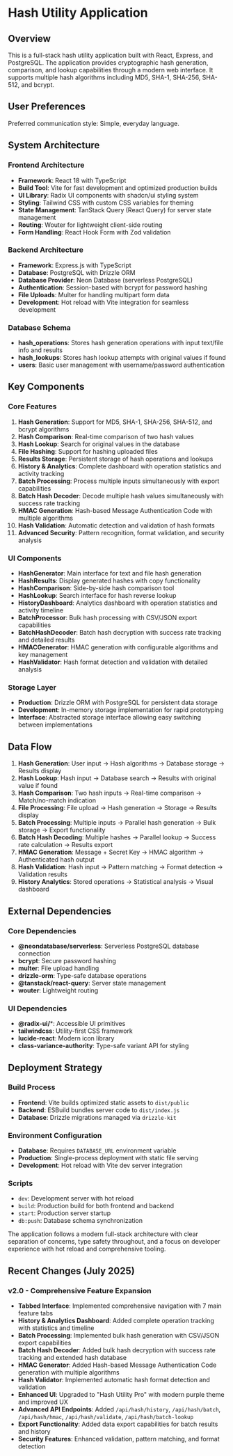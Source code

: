 # Hash Utility Application

## Overview

This is a full-stack hash utility application built with React, Express, and PostgreSQL. The application provides cryptographic hash generation, comparison, and lookup capabilities through a modern web interface. It supports multiple hash algorithms including MD5, SHA-1, SHA-256, SHA-512, and bcrypt.

## User Preferences

Preferred communication style: Simple, everyday language.

## System Architecture

### Frontend Architecture
- **Framework**: React 18 with TypeScript
- **Build Tool**: Vite for fast development and optimized production builds
- **UI Library**: Radix UI components with shadcn/ui styling system
- **Styling**: Tailwind CSS with custom CSS variables for theming
- **State Management**: TanStack Query (React Query) for server state management
- **Routing**: Wouter for lightweight client-side routing
- **Form Handling**: React Hook Form with Zod validation

### Backend Architecture
- **Framework**: Express.js with TypeScript
- **Database**: PostgreSQL with Drizzle ORM
- **Database Provider**: Neon Database (serverless PostgreSQL)
- **Authentication**: Session-based with bcrypt for password hashing
- **File Uploads**: Multer for handling multipart form data
- **Development**: Hot reload with Vite integration for seamless development

### Database Schema
- **hash_operations**: Stores hash generation operations with input text/file info and results
- **hash_lookups**: Stores hash lookup attempts with original values if found
- **users**: Basic user management with username/password authentication

## Key Components

### Core Features
1. **Hash Generation**: Support for MD5, SHA-1, SHA-256, SHA-512, and bcrypt algorithms
2. **Hash Comparison**: Real-time comparison of two hash values
3. **Hash Lookup**: Search for original values in the database
4. **File Hashing**: Support for hashing uploaded files
5. **Results Storage**: Persistent storage of hash operations and lookups
6. **History & Analytics**: Complete dashboard with operation statistics and activity tracking
7. **Batch Processing**: Process multiple inputs simultaneously with export capabilities
8. **Batch Hash Decoder**: Decode multiple hash values simultaneously with success rate tracking
9. **HMAC Generation**: Hash-based Message Authentication Code with multiple algorithms
10. **Hash Validation**: Automatic detection and validation of hash formats
11. **Advanced Security**: Pattern recognition, format validation, and security analysis

### UI Components
- **HashGenerator**: Main interface for text and file hash generation
- **HashResults**: Display generated hashes with copy functionality
- **HashComparison**: Side-by-side hash comparison tool
- **HashLookup**: Search interface for hash reverse lookup
- **HistoryDashboard**: Analytics dashboard with operation statistics and activity timeline
- **BatchProcessor**: Bulk hash processing with CSV/JSON export capabilities
- **BatchHashDecoder**: Batch hash decryption with success rate tracking and detailed results
- **HMACGenerator**: HMAC generation with configurable algorithms and key management
- **HashValidator**: Hash format detection and validation with detailed analysis

### Storage Layer
- **Production**: Drizzle ORM with PostgreSQL for persistent data storage
- **Development**: In-memory storage implementation for rapid prototyping
- **Interface**: Abstracted storage interface allowing easy switching between implementations

## Data Flow

1. **Hash Generation**: User input → Hash algorithms → Database storage → Results display
2. **Hash Lookup**: Hash input → Database search → Results with original value if found
3. **Hash Comparison**: Two hash inputs → Real-time comparison → Match/no-match indication
4. **File Processing**: File upload → Hash generation → Storage → Results display
5. **Batch Processing**: Multiple inputs → Parallel hash generation → Bulk storage → Export functionality
6. **Batch Hash Decoding**: Multiple hashes → Parallel lookup → Success rate calculation → Results export
7. **HMAC Generation**: Message + Secret Key → HMAC algorithm → Authenticated hash output
8. **Hash Validation**: Hash input → Pattern matching → Format detection → Validation results
9. **History Analytics**: Stored operations → Statistical analysis → Visual dashboard

## External Dependencies

### Core Dependencies
- **@neondatabase/serverless**: Serverless PostgreSQL database connection
- **bcrypt**: Secure password hashing
- **multer**: File upload handling
- **drizzle-orm**: Type-safe database operations
- **@tanstack/react-query**: Server state management
- **wouter**: Lightweight routing

### UI Dependencies
- **@radix-ui/***: Accessible UI primitives
- **tailwindcss**: Utility-first CSS framework
- **lucide-react**: Modern icon library
- **class-variance-authority**: Type-safe variant API for styling

## Deployment Strategy

### Build Process
- **Frontend**: Vite builds optimized static assets to `dist/public`
- **Backend**: ESBuild bundles server code to `dist/index.js`
- **Database**: Drizzle migrations managed via `drizzle-kit`

### Environment Configuration
- **Database**: Requires `DATABASE_URL` environment variable
- **Production**: Single-process deployment with static file serving
- **Development**: Hot reload with Vite dev server integration

### Scripts
- `dev`: Development server with hot reload
- `build`: Production build for both frontend and backend
- `start`: Production server startup
- `db:push`: Database schema synchronization

The application follows a modern full-stack architecture with clear separation of concerns, type safety throughout, and a focus on developer experience with hot reload and comprehensive tooling.

## Recent Changes (July 2025)

### v2.0 - Comprehensive Feature Expansion
- **Tabbed Interface**: Implemented comprehensive navigation with 7 main feature tabs
- **History & Analytics Dashboard**: Added complete operation tracking with statistics and timeline
- **Batch Processing**: Implemented bulk hash generation with CSV/JSON export capabilities
- **Batch Hash Decoder**: Added bulk hash decryption with success rate tracking and extended hash database
- **HMAC Generator**: Added Hash-based Message Authentication Code generation with multiple algorithms
- **Hash Validator**: Implemented automatic hash format detection and validation
- **Enhanced UI**: Upgraded to "Hash Utility Pro" with modern purple theme and improved UX
- **Advanced API Endpoints**: Added `/api/hash/history`, `/api/hash/batch`, `/api/hash/hmac`, `/api/hash/validate`, `/api/hash/batch-lookup`
- **Export Functionality**: Added data export capabilities for batch results and history
- **Security Features**: Enhanced validation, pattern matching, and format detection